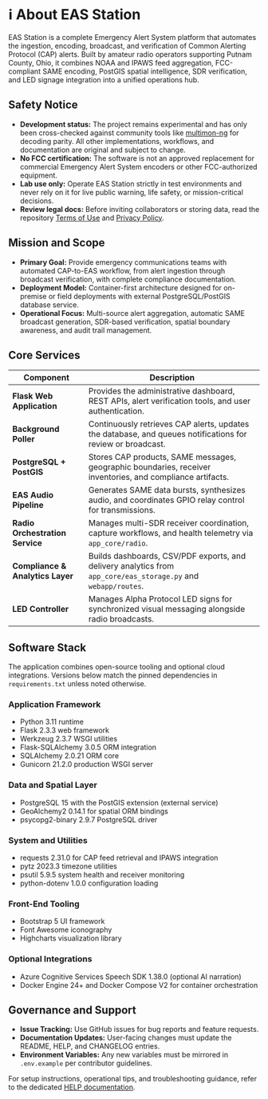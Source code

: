 # ℹ️ About EAS Station

EAS Station is a complete Emergency Alert System platform that automates the ingestion, encoding, broadcast, and verification of Common Alerting Protocol (CAP) alerts. Built by amateur radio operators supporting Putnam County, Ohio, it combines NOAA and IPAWS feed aggregation, FCC-compliant SAME encoding, PostGIS spatial intelligence, SDR verification, and LED signage integration into a unified operations hub.

## Safety Notice
- **Development status:** The project remains experimental and has only been cross-checked against community tools like [multimon-ng](https://github.com/EliasOenal/multimon-ng) for decoding parity. All other implementations, workflows, and documentation are original and subject to change.
- **No FCC certification:** The software is not an approved replacement for commercial Emergency Alert System encoders or other FCC-authorized equipment.
- **Lab use only:** Operate EAS Station strictly in test environments and never rely on it for live public warning, life safety, or mission-critical decisions.
- **Review legal docs:** Before inviting collaborators or storing data, read the repository [Terms of Use](TERMS_OF_USE.md) and [Privacy Policy](PRIVACY_POLICY.md).

## Mission and Scope
- **Primary Goal:** Provide emergency communications teams with automated CAP-to-EAS workflow, from alert ingestion through broadcast verification, with complete compliance documentation.
- **Deployment Model:** Container-first architecture designed for on-premise or field deployments with external PostgreSQL/PostGIS database service.
- **Operational Focus:** Multi-source alert aggregation, automatic SAME broadcast generation, SDR-based verification, spatial boundary awareness, and audit trail management.

## Core Services
| Component | Description |
|-----------|-------------|
| **Flask Web Application** | Provides the administrative dashboard, REST APIs, alert verification tools, and user authentication. |
| **Background Poller** | Continuously retrieves CAP alerts, updates the database, and queues notifications for review or broadcast. |
| **PostgreSQL + PostGIS** | Stores CAP products, SAME messages, geographic boundaries, receiver inventories, and compliance artifacts. |
| **EAS Audio Pipeline** | Generates SAME data bursts, synthesizes audio, and coordinates GPIO relay control for transmissions. |
| **Radio Orchestration Service** | Manages multi-SDR receiver coordination, capture workflows, and health telemetry via `app_core/radio`. |
| **Compliance & Analytics Layer** | Builds dashboards, CSV/PDF exports, and delivery analytics from `app_core/eas_storage.py` and `webapp/routes`. |
| **LED Controller** | Manages Alpha Protocol LED signs for synchronized visual messaging alongside radio broadcasts. |

## Software Stack
The application combines open-source tooling and optional cloud integrations. Versions below match the pinned dependencies in `requirements.txt` unless noted otherwise.

### Application Framework
- Python 3.11 runtime
- Flask 2.3.3 web framework
- Werkzeug 2.3.7 WSGI utilities
- Flask-SQLAlchemy 3.0.5 ORM integration
- SQLAlchemy 2.0.21 ORM core
- Gunicorn 21.2.0 production WSGI server

### Data and Spatial Layer
- PostgreSQL 15 with the PostGIS extension (external service)
- GeoAlchemy2 0.14.1 for spatial ORM bindings
- psycopg2-binary 2.9.7 PostgreSQL driver

### System and Utilities
- requests 2.31.0 for CAP feed retrieval and IPAWS integration
- pytz 2023.3 timezone utilities
- psutil 5.9.5 system health and receiver monitoring
- python-dotenv 1.0.0 configuration loading

### Front-End Tooling
- Bootstrap 5 UI framework
- Font Awesome iconography
- Highcharts visualization library

### Optional Integrations
- Azure Cognitive Services Speech SDK 1.38.0 (optional AI narration)
- Docker Engine 24+ and Docker Compose V2 for container orchestration

## Governance and Support
- **Issue Tracking:** Use GitHub issues for bug reports and feature requests.
- **Documentation Updates:** User-facing changes must update the README, HELP, and CHANGELOG entries.
- **Environment Variables:** Any new variables must be mirrored in `.env.example` per contributor guidelines.

For setup instructions, operational tips, and troubleshooting guidance, refer to the dedicated [HELP documentation](HELP.md).
